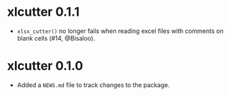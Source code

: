 # xlcutter 0.1.1

* `xlsx_cutter()` no longer fails when reading excel files with comments on
  blank cells (#14, @Bisaloo).

# xlcutter 0.1.0

* Added a `NEWS.md` file to track changes to the package.
